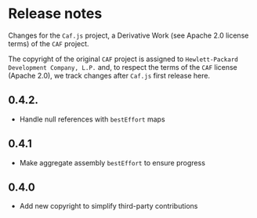 # Release notes

Changes for the `Caf.js` project, a Derivative Work (see Apache 2.0 license terms) of the `CAF` project.

The  copyright of the original `CAF` project is assigned to `Hewlett-Packard Development Company, L.P.` and, to respect the terms of the `CAF` license (Apache 2.0), we track changes after `Caf.js` first release here.

## 0.4.2.
- Handle null references with `bestEffort` maps

## 0.4.1
- Make aggregate assembly `bestEffort` to ensure progress

## 0.4.0
 - Add new copyright to simplify third-party contributions
